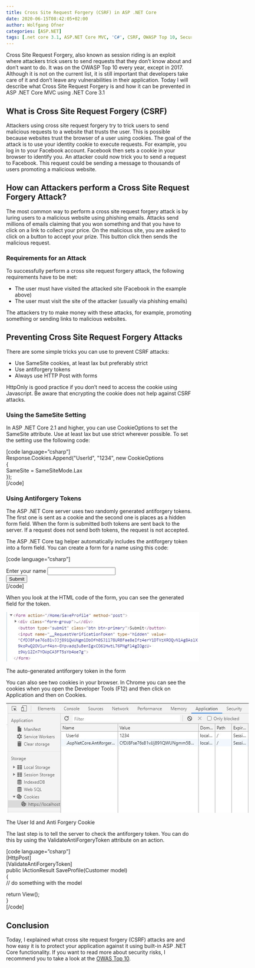 ```yaml
---
title: Cross Site Request Forgery (CSRF) in ASP .NET Core
date: 2020-06-15T08:42:05+02:00
author: Wolfgang Ofner
categories: [ASP.NET]
tags: [.net core 3.1, ASP.NET Core MVC, 'C#', CSRF, OWASP Top 10, Security]
---
```

Cross Site Request Forgery, also known as session riding is an exploit where attackers trick users to send requests that they don&#8217;t know about and don&#8217;t want to do. It was on the OWASP Top 10 every year, except in 2017. Although it is not on the current list, it is still important that developers take care of it and don&#8217;t leave any vulnerabilities in their application. Today I will describe what Cross Site Request Forgery is and how it can be prevented in ASP .NET Core MVC using .NET Core 3.1

## What is Cross Site Request Forgery (CSRF)

Attackers using cross site request forgery try to trick users to send malicious requests to a website that trusts the user. This is possible because websites trust the browser of a user using cookies. The goal of the attack is to use your identity cookie to execute requests. For example, you log in to your Facebook account. Facebook then sets a cookie in your browser to identify you. An attacker could now trick you to send a request to Facebook. This request could be sending a message to thousands of users promoting a malicious website.

## How can Attackers perform a Cross Site Request Forgery Attack?

The most common way to perform a cross site request forgery attack is by luring users to a malicious website using phishing emails. Attacks send millions of emails claiming that you won something and that you have to click on a link to collect your price. On the malicious site, you are asked to click on a button to accept your prize. This button click then sends the malicious request.

### Requirements for an Attack

To successfully perform a cross site request forgery attack, the following requirements have to be met:

  * The user must have visited the attacked site (Facebook in the example above)
  * The user must visit the site of the attacker (usually via phishing emails)

The attackers try to make money with these attacks, for example, promoting something or sending links to malicious websites.

## Preventing Cross Site Request Forgery Attacks

There are some simple tricks you can use to prevent CSRF attacks:

  * Use SameSite cookies, at least lax but preferably strict
  * Use antiforgery tokens
  * Always use HTTP Post with forms

HttpOnly is good practice if you don&#8217;t need to access the cookie using Javascript. Be aware that encrypting the cookie does not help against CSRF attacks.

### Using the SameSite Setting

In ASP .NET Core 2.1 and higher, you can use CookieOptions to set the SameSite attribute. Use at least lax but use strict wherever possible. To set the setting use the following code:

[code language=&#8221;csharp&#8221;]  
Response.Cookies.Append("UserId", "1234", new CookieOptions  
{  
SameSite = SameSiteMode.Lax  
});  
[/code]

### Using Antiforgery Tokens

The ASP .NET Core server uses two randomly generated antiforgery tokens. The first one is sent as a cookie and the second one is places as a hidden form field. When the form is submitted both tokens are sent back to the server. If a request does not send both tokens, the request is not accepted.

The ASP .NET Core tag helper automatically includes the antiforgery token into a form field. You can create a form for a name using this code:

[code language=&#8221;csharp&#8221;]  
<form asp-action="SaveProfile">  
<div class="form-group">  
<label for="name">Enter your name</label>  
<input type="text" class="form-control" asp-for="Name" id="name" />  
</div>  
<button type="submit" class="btn btn-primary">Submit</button>  
</form>  
[/code]

When you look at the HTML code of the form, you can see the generated field for the token.

<div id="attachment_2183" style="width: 534px" class="wp-caption aligncenter">
  <a href="/assets/img/posts/2020/06/The-auto-generated-antiforgery-token-in-the-form.jpg"><img aria-describedby="caption-attachment-2183" loading="lazy" class="size-full wp-image-2183" src="/assets/img/posts/2020/06/The-auto-generated-antiforgery-token-in-the-form.jpg" alt="The auto-generated antiforgery token in the form to prevent cross site request forgery attacks" width="524" height="134" /></a>
  
  <p id="caption-attachment-2183" class="wp-caption-text">
    The auto-generated antiforgery token in the form
  </p>
</div>

You can also see two cookies in your browser. In Chrome you can see the cookies when you open the Developer Tools (F12) and then click on Application and then on Cookies.

<div id="attachment_2184" style="width: 669px" class="wp-caption aligncenter">
  <a href="/assets/img/posts/2020/06/The-User-Id-and-Anti-Forgery-Cookie.jpg"><img aria-describedby="caption-attachment-2184" loading="lazy" class="size-full wp-image-2184" src="/assets/img/posts/2020/06/The-User-Id-and-Anti-Forgery-Cookie.jpg" alt="The User Id and Anti Forgery Cookie" width="659" height="297" /></a>
  
  <p id="caption-attachment-2184" class="wp-caption-text">
    The User Id and Anti Forgery Cookie
  </p>
</div>

The last step is to tell the server to check the antiforgery token. You can do this by using the ValidateAntiForgeryToken attribute on an action.

[code language=&#8221;csharp&#8221;]  
[HttpPost]  
[ValidateAntiForgeryToken]  
public IActionResult SaveProfile(Customer model)  
{  
// do something with the model

return View();  
}  
[/code]

## Conclusion

Today, I explained what cross site request forgery (CSRF) attacks are and how easy it is to protect your application against it using built-in ASP .NET Core functionality. If you want to read more about security risks, I recommend you to take a look at the <a href="https://owasp.org/www-project-top-ten/OWASP_Top_Ten_2017/" target="_blank" rel="noopener noreferrer">OWAS Top 10</a>.